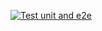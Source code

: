 [![Test unit and e2e](https://github.com/seinyan/nest_github_actions/actions/workflows/test.yml/badge.svg)](https://github.com/seinyan/nest_github_actions/actions/workflows/test.yml)


